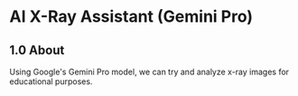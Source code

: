 # AI X-Ray Assistant (Gemini Pro)

## 1.0 About
Using Google's Gemini Pro model, we can try and analyze x-ray images for educational purposes.
